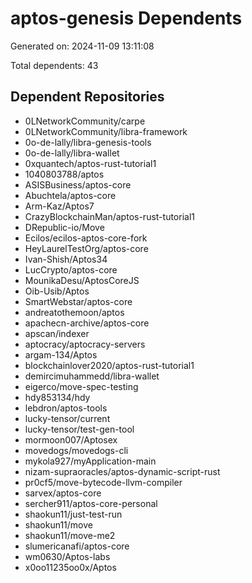 # aptos-genesis Dependents

Generated on: 2024-11-09 13:11:08

Total dependents: 43

## Dependent Repositories

- 0LNetworkCommunity/carpe
- 0LNetworkCommunity/libra-framework
- 0o-de-lally/libra-genesis-tools
- 0o-de-lally/libra-wallet
- 0xquantech/aptos-rust-tutorial1
- 1040803788/aptos
- ASISBusiness/aptos-core
- Abuchtela/aptos-core
- Arm-Kaz/Aptos7
- CrazyBlockchainMan/aptos-rust-tutorial1
- DRepublic-io/Move
- Ecilos/ecilos-aptos-core-fork
- HeyLaurelTestOrg/aptos-core
- Ivan-Shish/Aptos34
- LucCrypto/aptos-core
- MounikaDesu/AptosCoreJS
- Oib-Usib/Aptos
- SmartWebstar/aptos-core
- andreatothemoon/aptos
- apachecn-archive/aptos-core
- apscan/indexer
- aptocracy/aptocracy-servers
- argam-134/Aptos
- blockchainlover2020/aptos-rust-tutorial1
- demircimuhammedd/libra-wallet
- eigerco/move-spec-testing
- hdy853134/hdy
- lebdron/aptos-tools
- lucky-tensor/current
- lucky-tensor/test-gen-tool
- mormoon007/Aptosex
- movedogs/movedogs-cli
- mykola927/myApplication-main
- nizam-supraoracles/aptos-dynamic-script-rust
- pr0cf5/move-bytecode-llvm-compiler
- sarvex/aptos-core
- sercher911/aptos-core-personal
- shaokun11/just-test-run
- shaokun11/move
- shaokun11/move-me2
- slumericanafi/aptos-core
- wm0630/Aptos-labs
- x0oo11235oo0x/Aptos
